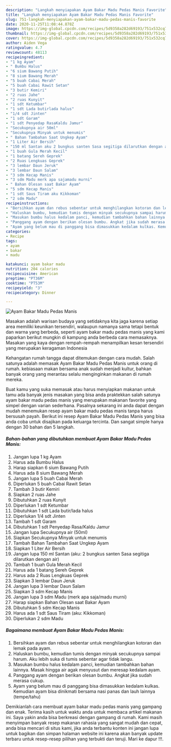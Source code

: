 ```yaml
---
description: "Langkah menyiapakan Ayam Bakar Madu Pedas Manis Favorite"
title: "Langkah menyiapakan Ayam Bakar Madu Pedas Manis Favorite"
slug: 751-langkah-menyiapakan-ayam-bakar-madu-pedas-manis-favorite
date: 2020-11-25T11:08:44.878Z
image: https://img-global.cpcdn.com/recipes/5d9358a282d69193/751x532cq70/ayam-bakar-madu-pedas-manis-foto-resep-utama.jpg
thumbnail: https://img-global.cpcdn.com/recipes/5d9358a282d69193/751x532cq70/ayam-bakar-madu-pedas-manis-foto-resep-utama.jpg
cover: https://img-global.cpcdn.com/recipes/5d9358a282d69193/751x532cq70/ayam-bakar-madu-pedas-manis-foto-resep-utama.jpg
author: Aiden Vega
ratingvalue: 4.7
reviewcount: 48113
recipeingredient:
- "1 kg Ayam"
- " Bumbu Halus"
- "6 sium Bawang Putih"
- "8 sium Bawang Merah"
- "5 buah Cabai Merah"
- "5 buah Cabai Rawit Setan"
- "3 butir Kemiri"
- "2 ruas Jahe"
- "2 ruas Kunyit"
- "1 sdt Ketumbar"
- "1 sdt Lada butirlada halus"
- "1/4 sdt Jinten"
- "1 sdt Garam"
- "1 sdt Penyedap RasaKaldu Jamur"
- "Secukupnya air 50ml"
- "Secukupnya Minyak untuk menumis"
- " Bahan Tambahan Saat Ungkep Ayam"
- "1 Liter Air Bersih"
- "150 ml Santan aku 2 bungkus santen Sasa segitiga dilarutkan dengan air"
- "1 buah Gula Merah Kecil"
- "1 batang Sereh Geprek"
- "2 Ruas Lengkuas Geprek"
- "3 lembar Daun Jeruk"
- "3 lembar Daun Salam"
- "3 sdm Kecap Manis"
- "3 sdm Madu merk apa sajamadu murni"
- " Bahan Olesan saat Bakar Ayam"
- "5 sdm Kecap Manis"
- "1 sdt Saus Tiram aku Kikkoman"
- "2 sdm Madu"
recipeinstructions:
- "Bersihkan ayam dan rebus sebentar untuk menghilangkan kotoran dan lemak pada ayam."
- "Haluskan bumbu, kemudian tumis dengan minyak secukupnya sampai harum. Aku lebih suka di tumis sebentar agar tidak langu."
- "Masukan bumbu halus kedalam panci, kemudian tambahkan bahan lainnya. Masak hingga air agak menyusut dan meresap kedalam ayam."
- "Panggang ayam dengan berikan olesan bumbu. Angkat jika sudah merasa cukup."
- "Ayam yang belum mau di panggang bisa dimasukkan kedalam kulkas. Kemudian ayam bisa dinikmati bersama nasi panas dan lauh lainnya (tempe/tahu)"
categories:
- Recipe
tags:
- ayam
- bakar
- madu

katakunci: ayam bakar madu 
nutrition: 204 calories
recipecuisine: American
preptime: "PT36M"
cooktime: "PT53M"
recipeyield: "3"
recipecategory: Dinner

---
```



![Ayam Bakar Madu Pedas Manis](https://img-global.cpcdn.com/recipes/5d9358a282d69193/751x532cq70/ayam-bakar-madu-pedas-manis-foto-resep-utama.jpg)

Masakan adalah warisan budaya yang setidaknya kita jaga karena setiap area memiliki keunikan tersendiri, walaupun namanya sama tetapi bentuk dan warna yang berbeda, seperti ayam bakar madu pedas manis yang kami paparkan berikut mungkin di kampung anda berbeda cara memasaknya. Masakan yang kaya dengan rempah-rempah menampilkan kesan tersendiri yang merupakan keragaman Indonesia



Kehangatan rumah tangga dapat ditemukan dengan cara mudah. Salah satunya adalah memasak Ayam Bakar Madu Pedas Manis untuk orang di rumah. kebiasaan makan bersama anak sudah menjadi kultur, bahkan banyak orang yang merantau selalu menginginkan makanan di rumah mereka.

Buat kamu yang suka memasak atau harus menyiapkan makanan untuk tamu ada banyak jenis masakan yang bisa anda praktekkan salah satunya ayam bakar madu pedas manis yang merupakan makanan favorite yang simpel dengan varian sederhana. Pasalnya sekarang ini anda dapat dengan mudah menemukan resep ayam bakar madu pedas manis tanpa harus bersusah payah.
Berikut ini resep Ayam Bakar Madu Pedas Manis yang bisa anda coba untuk disajikan pada keluarga tercinta. Dan sangat simple hanya dengan 30 bahan dan 5 langkah.


<!--inarticleads1-->

##### Bahan-bahan yang dibutuhkan membuat Ayam Bakar Madu Pedas Manis:

1. Jangan lupa 1 kg Ayam
1. Harus ada  Bumbu Halus
1. Harap siapkan 6 sium Bawang Putih
1. Harus ada 8 sium Bawang Merah
1. Jangan lupa 5 buah Cabai Merah
1. Diperlukan 5 buah Cabai Rawit Setan
1. Tambah 3 butir Kemiri
1. Siapkan 2 ruas Jahe
1. Dibutuhkan 2 ruas Kunyit
1. Diperlukan 1 sdt Ketumbar
1. Dibutuhkan 1 sdt Lada butir/lada halus
1. Diperlukan 1/4 sdt Jinten
1. Tambah 1 sdt Garam
1. Dibutuhkan 1 sdt Penyedap Rasa/Kaldu Jamur
1. Jangan lupa Secukupnya air (50ml)
1. Siapkan Secukupnya Minyak untuk menumis
1. Tambah  Bahan Tambahan Saat Ungkep Ayam
1. Siapkan 1 Liter Air Bersih
1. Jangan lupa 150 ml Santan (aku: 2 bungkus santen Sasa segitiga dilarutkan dengan air)
1. Tambah 1 buah Gula Merah Kecil
1. Harus ada 1 batang Sereh Geprek
1. Harus ada 2 Ruas Lengkuas Geprek
1. Siapkan 3 lembar Daun Jeruk
1. Jangan lupa 3 lembar Daun Salam
1. Siapkan 3 sdm Kecap Manis
1. Jangan lupa 3 sdm Madu (merk apa saja/madu murni)
1. Harap siapkan  Bahan Olesan saat Bakar Ayam
1. Dibutuhkan 5 sdm Kecap Manis
1. Harus ada 1 sdt Saus Tiram (aku: Kikkoman)
1. Diperlukan 2 sdm Madu




<!--inarticleads2-->

##### Bagaimana membuat  Ayam Bakar Madu Pedas Manis:

1. Bersihkan ayam dan rebus sebentar untuk menghilangkan kotoran dan lemak pada ayam.
1. Haluskan bumbu, kemudian tumis dengan minyak secukupnya sampai harum. Aku lebih suka di tumis sebentar agar tidak langu.
1. Masukan bumbu halus kedalam panci, kemudian tambahkan bahan lainnya. Masak hingga air agak menyusut dan meresap kedalam ayam.
1. Panggang ayam dengan berikan olesan bumbu. Angkat jika sudah merasa cukup.
1. Ayam yang belum mau di panggang bisa dimasukkan kedalam kulkas. Kemudian ayam bisa dinikmati bersama nasi panas dan lauh lainnya (tempe/tahu)




Demikianlah cara membuat ayam bakar madu pedas manis yang gampang dan enak. Terima kasih untuk waktu anda untuk membaca artikel makanan ini. Saya yakin anda bisa berkreasi dengan gampang di rumah. Kami masih menyimpan banyak resep makanan rahasia yang sangat mudah dan cepat, anda bisa mencari di situs kami, jika anda terbantu konten ini jangan lupa untuk bagikan dan simpan halaman website ini karena akan banyak update terbaru untuk resep-resep pilihan yang terbukti dan teruji. Mari ke dapur !!!. 
